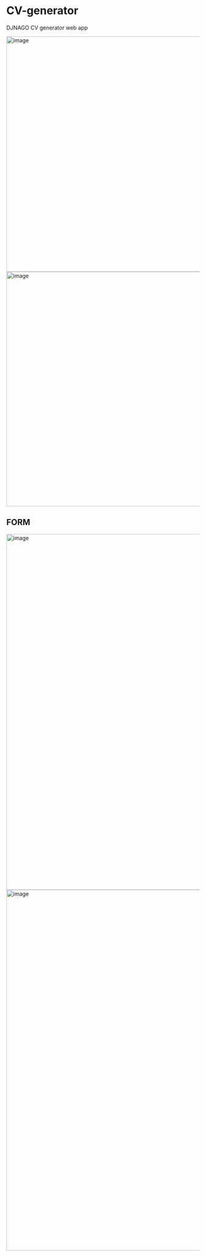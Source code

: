 # CV-generator
DJNAGO CV generator web app

<img width="614" alt="image" src="https://github.com/Geek-prince7/CV-generator/assets/95235530/a8a4fcc9-86f0-4f9d-921f-0b7f7c56cff3">


<img width="612" alt="image" src="https://github.com/Geek-prince7/CV-generator/assets/95235530/caa2de2b-945c-4b1c-8ef2-58ba82339c9a">




<h2>FORM </h2>

<img width="928" alt="image" src="https://github.com/Geek-prince7/CV-generator/assets/95235530/d07f9e19-e8b1-40c2-8504-4fdf0b1cf4cb">


<img width="941" alt="image" src="https://github.com/Geek-prince7/CV-generator/assets/95235530/39e8575c-dfe0-462c-8381-68c497946473">

